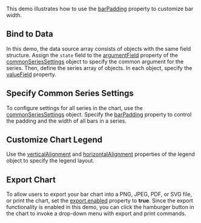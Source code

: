 This demo illustrates how to use the [barPadding](/Documentation/ApiReference/UI_Components/dxChart/Configuration/series/#barPadding) property to customize bar width.
<!--split-->

## Bind to Data

In this demo, the data source array consists of objects with the same field structure. Assign the `state` field to the [argumentField](/Documentation/ApiReference/UI_Components/dxChart/Configuration/commonSeriesSettings/#argumentField) property of the [commonSeriesSettings](/Documentation/ApiReference/UI_Components/dxChart/Configuration/commonSeriesSettings/) object to specify the common argument for the series. Then, define the series array of objects. In each object, specify the [valueField](/Documentation/ApiReference/UI_Components/dxChart/Configuration/series/#valueField) property.

## Specify Common Series Settings

To configure settings for all series in the chart, use the [commonSeriesSettings](/Documentation/ApiReference/UI_Components/dxChart/Configuration/commonSeriesSettings/) object. Specify the [barPadding](/Documentation/ApiReference/UI_Components/dxChart/Configuration/series/#barPadding) property to control the padding and the width of all bars in a series.

## Customize Chart Legend 

Use the [verticalAlignment](/Documentation/ApiReference/UI_Components/dxChart/Configuration/legend/#verticalAlignment) and [horizontalAlignment](/Documentation/ApiReference/UI_Components/dxChart/Configuration/legend/#horizontalAlignment) properties of the legend object to specify the legend layout. 

## Export Chart

To allow users to export your bar chart into a PNG, JPEG, PDF, or SVG file, or print the chart, set the [export.enabled](/Documentation/ApiReference/UI_Components/dxChart/Configuration/export/#enabled) property to **true**. Since the export functionality is enabled in this demo, you can click the hamburger button in the chart to invoke a drop-down menu with export and print commands.